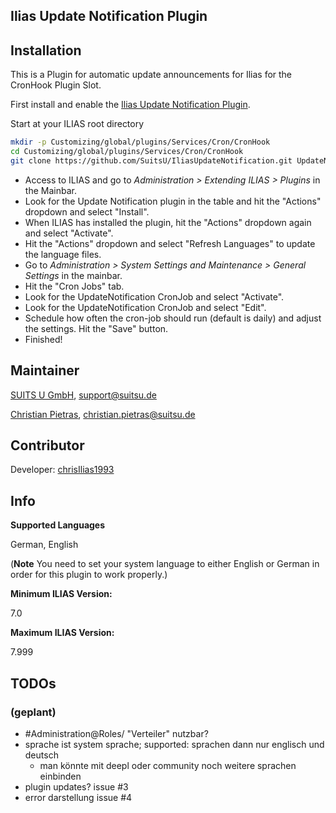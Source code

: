 Ilias Update Notification Plugin
-------------------
## Installation
This is a Plugin for automatic update announcements for Ilias for the CronHook Plugin Slot.

First install and enable the [Ilias Update Notification Plugin](https://github.com/SuitsU/IliasUpdateNotification).

Start at your ILIAS root directory
```bash
mkdir -p Customizing/global/plugins/Services/Cron/CronHook
cd Customizing/global/plugins/Services/Cron/CronHook
git clone https://github.com/SuitsU/IliasUpdateNotification.git UpdateNotification
```
- Access to ILIAS and go to *Administration > Extending ILIAS > Plugins* in the Mainbar.
- Look for the Update Notification plugin in the table and hit the "Actions" dropdown and select "Install".
- When ILIAS has installed the plugin, hit the "Actions" dropdown again and select "Activate".
- Hit the "Actions" dropdown and select "Refresh Languages" to update the language files.
- Go to *Administration > System Settings and Maintenance > General Settings* in the mainbar.
- Hit the "Cron Jobs" tab.
- Look for the UpdateNotification CronJob and select "Activate".
- Look for the UpdateNotification CronJob and select "Edit".
- Schedule how often the cron-job should run (default is daily) and adjust the settings. Hit the "Save" button.
- Finished!

## Maintainer
[SUITS U GmbH](https://github.com/SuitsU), [support@suitsu.de](mailto:support@suitsu.de)

[Christian Pietras](https://github.com/chrisIlias1993), [christian.pietras@suitsu.de](mailto:christian.pietras@suitsu.de)

## Contributor
Developer: [chrisIlias1993](https://github.com/chrisIlias1993)

## Info
**Supported Languages** 

German, English 

(**Note** You need to set your system language to either English or German in order for this plugin to work properly.)

**Minimum ILIAS Version:** 

7.0 

**Maximum ILIAS Version:** 

7.999 

## TODOs
### (geplant)
- #Administration@Roles/ "Verteiler" nutzbar?
- sprache ist system sprache; supported: sprachen dann nur englisch und deutsch
  - man könnte mit deepl oder community noch weitere sprachen einbinden
- plugin updates? issue #3
- error darstellung issue #4
